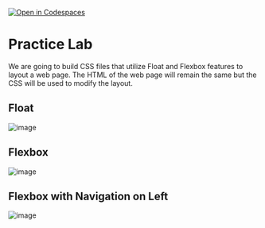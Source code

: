 [![Open in Codespaces](https://classroom.github.com/assets/launch-codespace-7f7980b617ed060a017424585567c406b6ee15c891e84e1186181d67ecf80aa0.svg)](https://classroom.github.com/open-in-codespaces?assignment_repo_id=14046282)
# Practice Lab

We are going to build CSS files that utilize Float and Flexbox features to layout a web page.  The HTML of the web page will remain the same but the CSS will be used to modify the layout.

## Float

![image](.assets/image_3.png)

## Flexbox
![image](.assets/image_2.png)

## Flexbox with Navigation on Left
![image](.assets/image.png)
